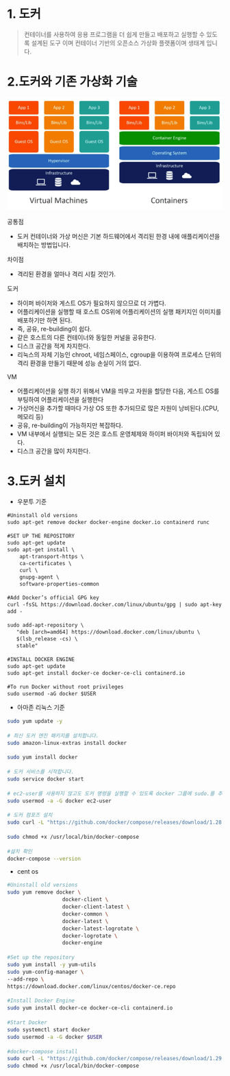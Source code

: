 # 1. 도커

> 컨테이너를 사용하여 응용 프로그램을 더 쉽게 만들고 배포하고 실행할 수 있도록 설계된 도구 이며 컨테이너 기반의 오픈소스 가상화 플랫폼이며 생태계 입니다.



# 2.도커와 기존 가상화 기술

![image-20210615210521717](./images/image-20210615210521717.png)

공통점

* 도커 컨테이너와 가상 머신은 기본 하드웨어에서 격리된 한경 내에 애플리케이션을 배치하는 방법입니다.

차이점

* 격리된 환경을 얼마나 격리 시킬 것인가.

도커

* 하이퍼 바이저와 게스트 OS가 필요하지 않으므로 더 가볍다.
* 어플리케이션을 실행할 때 호스트 OS위에 어플리케이션의 실행 패키지인 이미지를 배포하기만 하면 된다.
* 즉, 공유, re-building이 쉽다.
* 같은 호스트의 다른 컨테이너와 동일한 커널을 공유한다.
* 디스크 공간을 적게 차지한다.
* 리눅스의 자체 기능인 chroot, 네임스페이스, cgroup을 이용하여 프로세스 단위의 격리 환경을 만들기 때문에 성능 손실이 거의 없다.

VM 

* 어플리케이션을 실행 하기 위해서 VM을 띄우고 자원을 할당한 다음, 게스트 OS를 부팅하여 어플리케이션을 실행한다
* 가상머신을 추가할 때마다 가상 OS 또한 추가되므로 많은 자원이 낭비된다.(CPU, 메모리 등)
* 공유, re-building이 가능하지만 복잡하다.
* VM 내부에서 실행되는 모든 것은 호스트 운영체제와 하이퍼 바이저와 독립되어 있다.
* 디스크 공간을 많이 차지한다.



# 3.도커 설치

* 우분투 기준

```shell
#Uninstall old versions
sudo apt-get remove docker docker-engine docker.io containerd runc

#SET UP THE REPOSITORY
sudo apt-get update
sudo apt-get install \
    apt-transport-https \
    ca-certificates \
    curl \
    gnupg-agent \
    software-properties-common

#Add Docker’s official GPG key
curl -fsSL https://download.docker.com/linux/ubuntu/gpg | sudo apt-key add -

sudo add-apt-repository \
   "deb [arch=amd64] https://download.docker.com/linux/ubuntu \
   $(lsb_release -cs) \
   stable"
   
#INSTALL DOCKER ENGINE
sudo apt-get update
sudo apt-get install docker-ce docker-ce-cli containerd.io

#To run Docker without root privileges
sudo usermod -aG docker $USER
```

* 아마존 리눅스 기준

```bash
sudo yum update -y

# 최신 도커 엔진 패키지를 설치합니다.
sudo amazon-linux-extras install docker

sudo yum install docker

# 도커 서비스를 시작합니다.
sudo service docker start

# ec2-user를 사용하지 않고도 도커 명령을 실행할 수 있도록 docker 그룹에 sudo.를 추가합니다.
sudo usermod -a -G docker ec2-user

# 도커 컴포즈 설치
sudo curl -L "https://github.com/docker/compose/releases/download/1.28.2/docker-compose-$(uname -s)-$(uname -m)" -o /usr/local/bin/docker-compose

sudo chmod +x /usr/local/bin/docker-compose

#섪치 확인
docker-compose --version
```

* cent os

```bash
#Uninstall old versions
sudo yum remove docker \
                  docker-client \
                  docker-client-latest \
                  docker-common \
                  docker-latest \
                  docker-latest-logrotate \
                  docker-logrotate \
                  docker-engine
  
#Set up the repository
sudo yum install -y yum-utils
sudo yum-config-manager \
--add-repo \
https://download.docker.com/linux/centos/docker-ce.repo

#Install Docker Engine
sudo yum install docker-ce docker-ce-cli containerd.io

#Start Docker
sudo systemctl start docker
sudo usermod -a -G docker $USER

#docker-compose install
sudo curl -L "https://github.com/docker/compose/releases/download/1.29.2/docker-compose-$(uname -s)-$(uname -m)" -o /usr/local/bin/docker-compose
sudo chmod +x /usr/local/bin/docker-compose
```

